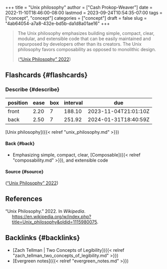 +++
title = "Unix philosophy"
author = ["Cash Prokop-Weaver"]
date = 2022-11-10T18:46:00-08:00
lastmod = 2023-09-24T10:54:35-07:00
tags = ["concept", "concept"]
categories = ["concept"]
draft = false
slug = "4ab64054-a7a8-432e-bd5b-da1d8a01ae16"
+++

> The Unix philosophy emphasizes building simple, compact, clear, modular, and extensible code that can be easily maintained and repurposed by developers other than its creators. The Unix philosophy favors composability as opposed to monolithic design.
>
> (<a href="#citeproc_bib_item_1">“Unix Philosophy” 2022</a>)


## Flashcards {#flashcards}


### Describe {#describe}

| position | ease | box | interval | due                  |
|----------|------|-----|----------|----------------------|
| front    | 2.20 | 7   | 188.10   | 2023-11-04T21:01:10Z |
| back     | 2.50 | 7   | 251.92   | 2024-01-31T18:40:59Z |

[Unix philosophy]({{< relref "unix_philosophy.md" >}})


#### Back {#back}

-   Emphasizing simple, compact, clear, [Composable]({{< relref "composability.md" >}}), and extensible code


#### Source {#source}

(<a href="#citeproc_bib_item_1">“Unix Philosophy” 2022</a>)

## References

<style>.csl-entry{text-indent: -1.5em; margin-left: 1.5em;}</style><div class="csl-bib-body">
  <div class="csl-entry"><a id="citeproc_bib_item_1"></a>“Unix Philosophy.” 2022. In <i>Wikipedia</i>. <a href="https://en.wikipedia.org/w/index.php?title=Unix_philosophy&oldid=1115980075">https://en.wikipedia.org/w/index.php?title=Unix_philosophy&#38;oldid=1115980075</a>.</div>
</div>


## Backlinks {#backlinks}

-   [Zach Tellman | Two Concepts of Legibility]({{< relref "zach_tellman_two_concepts_of_legibility.md" >}})
-   [Evergreen notes]({{< relref "evergreen_notes.md" >}})
